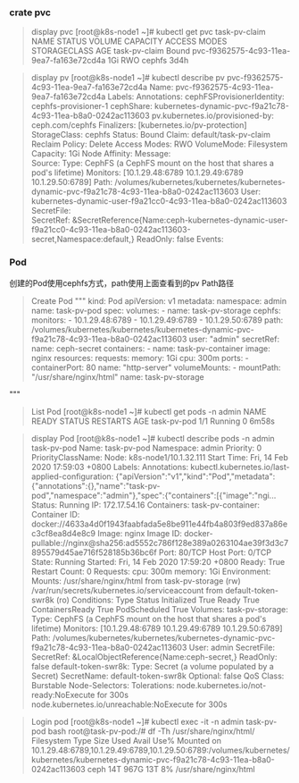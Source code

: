 ### crate pvc

> display pvc
[root@k8s-node1 ~]# kubectl get pvc task-pv-claim 
NAME            STATUS   VOLUME                                     CAPACITY   ACCESS MODES   STORAGECLASS   AGE
task-pv-claim   Bound    pvc-f9362575-4c93-11ea-9ea7-fa163e72cd4a   1Gi        RWO            cephfs         3d4h

> display pv
[root@k8s-node1 ~]# kubectl describe pv pvc-f9362575-4c93-11ea-9ea7-fa163e72cd4a
Name:            pvc-f9362575-4c93-11ea-9ea7-fa163e72cd4a
Labels:          <none>
Annotations:     cephFSProvisionerIdentity: cephfs-provisioner-1
                 cephShare: kubernetes-dynamic-pvc-f9a21c78-4c93-11ea-b8a0-0242ac113603
                 pv.kubernetes.io/provisioned-by: ceph.com/cephfs
Finalizers:      [kubernetes.io/pv-protection]
StorageClass:    cephfs
Status:          Bound
Claim:           default/task-pv-claim
Reclaim Policy:  Delete
Access Modes:    RWO
VolumeMode:      Filesystem
Capacity:        1Gi
Node Affinity:   <none>
Message:         
Source:
    Type:        CephFS (a CephFS mount on the host that shares a pod's lifetime)
    Monitors:    [10.1.29.48:6789 10.1.29.49:6789 10.1.29.50:6789]
    Path:        /volumes/kubernetes/kubernetes/kubernetes-dynamic-pvc-f9a21c78-4c93-11ea-b8a0-0242ac113603
    User:        kubernetes-dynamic-user-f9a21cc0-4c93-11ea-b8a0-0242ac113603
    SecretFile:  
    SecretRef:   &SecretReference{Name:ceph-kubernetes-dynamic-user-f9a21cc0-4c93-11ea-b8a0-0242ac113603-secret,Namespace:default,}
    ReadOnly:    false
Events:          <none>


### Pod
创建的Pod使用cephfs方式，path使用上面查看到的pv Path路径

> Create Pod
"""
kind: Pod
apiVersion: v1
metadata:
  namespace: admin
  name: task-pv-pod
spec:
  volumes:
    - name: task-pv-storage
      cephfs:
        monitors: 
        - 10.1.29.48:6789
        - 10.1.29.49:6789
        - 10.1.29.50:6789
        path: /volumes/kubernetes/kubernetes/kubernetes-dynamic-pvc-f9a21c78-4c93-11ea-b8a0-0242ac113603
        user: "admin"
        secretRef:
          name: ceph-secret
  containers:
    - name: task-pv-container
      image: nginx
      resources:
        requests:
          memory: 1Gi
          cpu: 300m
      ports:
        - containerPort: 80
          name: "http-server"
      volumeMounts:
        - mountPath: "/usr/share/nginx/html"
          name: task-pv-storage

"""

> List Pod
[root@k8s-node1 ~]# kubectl get pods -n admin
NAME          READY   STATUS    RESTARTS   AGE
task-pv-pod   1/1     Running   0          6m58s

> display Pod
[root@k8s-node1 ~]# kubectl describe pods -n admin task-pv-pod 
Name:               task-pv-pod
Namespace:          admin
Priority:           0
PriorityClassName:  <none>
Node:               k8s-node1/10.1.32.111
Start Time:         Fri, 14 Feb 2020 17:59:03 +0800
Labels:             <none>
Annotations:        kubectl.kubernetes.io/last-applied-configuration:
                      {"apiVersion":"v1","kind":"Pod","metadata":{"annotations":{},"name":"task-pv-pod","namespace":"admin"},"spec":{"containers":[{"image":"ngi...
Status:             Running
IP:                 172.17.54.16
Containers:
  task-pv-container:
    Container ID:   docker://4633a4d0f1943faabfada5e8be911e44fb4a803f9ed837a86ec3cf8ea8d4e8c9
    Image:          nginx
    Image ID:       docker-pullable://nginx@sha256:ad5552c786f128e389a0263104ae39f3d3c7895579d45ae716f528185b36bc6f
    Port:           80/TCP
    Host Port:      0/TCP
    State:          Running
      Started:      Fri, 14 Feb 2020 17:59:20 +0800
    Ready:          True
    Restart Count:  0
    Requests:
      cpu:        300m
      memory:     1Gi
    Environment:  <none>
    Mounts:
      /usr/share/nginx/html from task-pv-storage (rw)
      /var/run/secrets/kubernetes.io/serviceaccount from default-token-swr8k (ro)
Conditions:
  Type              Status
  Initialized       True 
  Ready             True 
  ContainersReady   True 
  PodScheduled      True 
Volumes:
  task-pv-storage:
    Type:        CephFS (a CephFS mount on the host that shares a pod's lifetime)
    Monitors:    [10.1.29.48:6789 10.1.29.49:6789 10.1.29.50:6789]
    Path:        /volumes/kubernetes/kubernetes/kubernetes-dynamic-pvc-f9a21c78-4c93-11ea-b8a0-0242ac113603
    User:        admin
    SecretFile:  
    SecretRef:   &LocalObjectReference{Name:ceph-secret,}
    ReadOnly:    false
  default-token-swr8k:
    Type:        Secret (a volume populated by a Secret)
    SecretName:  default-token-swr8k
    Optional:    false
QoS Class:       Burstable
Node-Selectors:  <none>
Tolerations:     node.kubernetes.io/not-ready:NoExecute for 300s
                 node.kubernetes.io/unreachable:NoExecute for 300s


> Login pod
[root@k8s-node1 ~]# kubectl exec -it -n admin task-pv-pod bash
root@task-pv-pod:/# df -Th /usr/share/nginx/html/
Filesystem                                                                                                                                 Type  Size  Used Avail Use% Mounted on
10.1.29.48:6789,10.1.29.49:6789,10.1.29.50:6789:/volumes/kubernetes/kubernetes/kubernetes-dynamic-pvc-f9a21c78-4c93-11ea-b8a0-0242ac113603 ceph   14T  967G   13T   8% /usr/share/nginx/html


